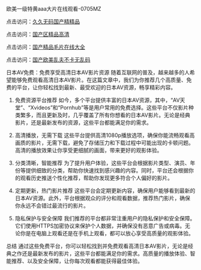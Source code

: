 
欧美一级特黄aaa大片在线观看-0705MZ

点击访问：<a href="https://heiliaoga6s9v.pages.dev">久久无码国产精精品</a>

点击访问：<a href="https://heiliaoow5kzm.pages.dev">国产区精品高清</a>

点击访问：<a href="https://heiliao2dmwwy.pages.dev">国产精品毛片在线大全</a>

点击访问：<a href="https://heiliaoll4qsx.pages.dev">国产欧美乱夫不卡无乱码</a>






日本AV免费：免费享受高清日本AV影片资源
随着互联网的普及，越来越多的人希望能够免费观看高清日本AV影片。在这篇文章中，我们为你推荐几个高质量、免费的平台，让你轻松找到最新、最受欢迎的日本AV资源，畅享精彩内容。

1. 免费资源平台推荐
如今，多个平台提供丰富的日本AV资源，其中，“AV天堂”、“Xvideos”和“Pornhub”等是用户常用的免费选择。这些平台不仅影片种类繁多，而且更新及时，几乎覆盖了所有你想看的日本AV影片。无论是经典影片，还是最新发布的资源，这些平台都能满足你的需求。

2. 高清播放，无需下载
这些平台提供高清1080p播放选项，确保你能流畅观看高画质的影片，无需下载，避免了存储压力和下载过程中可能出现的卡顿问题。高清的播放效果让你享受更细腻的画面，带来更好的观影体验。

3. 分类清晰，智能推荐
为了提升用户体验，这些平台会根据影片类型、演员、年份等提供细致的分类，帮助你快速找到感兴趣的内容。同时，平台还会根据你的观看历史推送个性化推荐，帮助你发现更多符合个人偏好的影片。

4. 定期更新，热门影片推荐
这些平台会定期更新内容，确保用户能够看到最新的日本AV资源。此外，平台根据观众的评分和观看数据，推荐热门影片，确保你永远不会错过最流行的影片。

5. 隐私保护与安全保障
我们推荐的平台都非常注重用户的隐私保护和安全保障。它们使用HTTPS加密协议来保护个人数据，并确保没有恶意广告或病毒。无论你是在电脑上观看还是在手机上观看，都可以放心享受高质量的观影体验。

总结
通过这些免费平台，你可以轻松找到并免费观看高清日本AV影片，无论是经典之作还是最新发布的影片，这些平台都能满足你的需求。高质量的播放体验、智能推荐、以及安全保障，让你每次观看都能获得最佳体验。






<span style="display:none;">[Canonical link](  ）</span>
